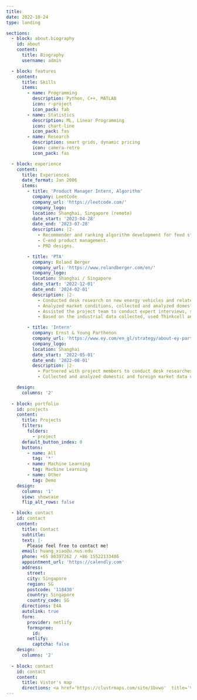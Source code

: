```yaml
---
title: 
date: 2022-10-24
type: landing

sections:
  - block: about.biography
    id: about
    content:
      title: Biography
      username: admin

  - block: features
    content:
      title: Skills
      items:
        - name: Programming
          description: Python, C++, MATLAB
          icon: r-project
          icon_pack: fab
        - name: Statistics
          description: ML, Linear Programming 
          icon: chart-line
          icon_pack: fas
        - name: Research
          description: smart grids, dynamic pricing
          icon: camera-retro
          icon_pack: fas

  - block: experience
    content:
      title: Experiences
      date_format: Jan 2006
      items:
        - title: 'Product Manager Intern, Algorithm'
          company: LeetCode
          company_url: 'https://leetcode.com/'
          company_logo:
          location: Shanghai, Singapore (remote)
          date_start: '2023-04-28'
          date_end: '2023-07-28'
          description: |2-
            - Recommender and ranking algorithm development for feed stream contents.
            - C-end product management.
            - PRD designs.

        - title: 'PTA'
          company: Roland Berger
          company_url: 'https://www.rolandberger.com/en/'
          company_logo:
          location: Shanghai / Singapore
          date_start: '2022-12-01'
          date_end: '2024-02-01'
          description: |2-
            - Conducted desk research on new energy vehicles and related OEM industries, and prepared monthly reports for client companies.
            - Analyzed market conditions, collected and analyzed domestic and foreign market data, and used Excel, Python and other tools to present visual data results.
            - Assisted the project team to conduct expert interviews, sorted out the interview minutes according to the voice of the expert interviews.
            - Based on the industrial data collected, used Thinkcell and Islides to design slides for presentations.

        - title: 'Intern'
          company: Ernst & Young Parthenon
          company_url: 'https://www.ey.com/en_gl/strategy/about-ey-parthenon'
          company_logo:
          location: Shanghai
          date_start: '2022-05-01'
          date_end: '2022-08-01'
          description: |2-
            - Partnered with project members to conduct desk researches of OEM and NEV companies, and design monthly reports for the client company.
            - Collected and analyzed domestic and foreign market data using Excel, Python and other analysis tools so as to facilitate the quantitative analysis of the project.

    design:
      columns: '2'
  
  - block: portfolio
    id: projects
    content:
      title: Projects
      filters:
        folders:
          - project
      default_button_index: 0
      buttons:
        - name: All
          tag: '*'
        - name: Machine Learning
          tag: Machine Learning
        - name: Other
          tag: Demo
    design:
      columns: '1'
      view: showcase
      flip_alt_rows: false

  - block: contact
    id: contact
    content:
      title: Contact
      subtitle:
      text: |-
        Please feel free to contact me!
      email: huang_xiao@u.nus.edu
      phone: +65 80397262 / +86 15522133486
      appointment_url: 'https://calendly.com'
      address:
        street: 
        city: Singapore
        region: SG
        postcode: '118430'
        country: Singapore
        country_code: SG
      directions: E4A
      autolink: true
      form:
        provider: netlify
        formspree:
          id:
        netlify:
          captcha: false
    design:
      columns: '2'
    
  - block: contact
    id: contact
    content:
      title: Vistor's map
      directions: <a href='https://clustrmaps.com/site/1bvwo'  title='Visit tracker'><img src='//clustrmaps.com/map_v2.png?cl=0e1633&w=600&t=n&d=QPw1wX8uwINZR0wrjvvevNVwAznnrxHsUuUFYY4C3WM&co=0b4975&ct=cdd4d9'/></a>
---
```

